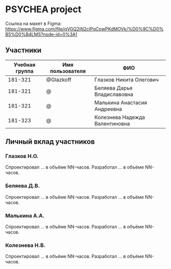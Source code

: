# PSYCHEA project

Ссылка на макет в Figma:
https://www.figma.com/file/qVGQ2iN2clPqCpwPKdMOVk/%D0%9C%D0%B5%D0%B4LMS?node-id=0%3A1

## Участники

| Учебная группа | Имя пользователя | ФИО                      |
|----------------|------------------|--------------------------|
| 181-321        | @Glazkoff        | Глазков Никита Олегович  |
| 181-321        | @        | Беляева Дарья Владиславовна  |
| 181-321        | @        | Малькина Анастасия Андреевна  |
| 181-323        | @        | Колезнева Надежда Валентиновна  |

## Личный вклад участников

### Глазков Н.О. 

Спроектировал … в объёме NN-часов. Разработал … в объёме NN-часов.

### Беляева Д.В. 

Спроектировал … в объёме NN-часов. Разработал … в объёме NN-часов.

### Малькина А.А. 

Спроектировал … в объёме NN-часов. Разработал … в объёме NN-часов.

### Колезнева Н.В. 

Спроектировал … в объёме NN-часов. Разработал … в объёме NN-часов.
